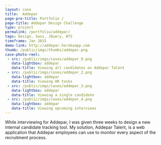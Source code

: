 ```yaml
---
layout: case
title:  Addepar
page-pre-title: Portfolio /
page-title: Addepar Design Challenge
type: project
permalink: /portfolio/addepar/
tags: Design, Sass, JQuery, ATS
timeframe: Jan 2015
demo-link: http://addepar.herokuapp.com
thumb: /public/imgs/thumbs/addepar.png
case-photo-reel:
 - src: /public/imgs/cases/addepar_0.png
   data-lightbox: addepar
   data-title: Viewing all candidates on Addepar Talent
 - src: /public/imgs/cases/addepar_2.png
   data-lightbox: addepar
   data-title: Viewing HR tasks
 - src: /public/imgs/cases/addepar_3.png
   data-lightbox: addepar
   data-title: Viewing a single candidate
 - src: /public/imgs/cases/addepar_4.png
   data-lightbox: addepar
   data-title: Viewing upcoming interviews
---
```


While interviewing for Addepar, I was given three weeks to design a new internal candidate tracking tool. My solution, Addepar Talent, is a web application that Addepar employees can use to monitor every aspect of the recruitment process.
